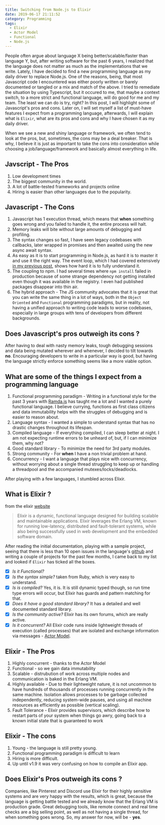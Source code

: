 ```yaml
---
title: Switching from Node.js to Elixir
date: 2019-06-17 21:11:52
category: Programming
tags: 
  - Elixir
  - Actor Model
  - Functional
  - Node.js
---
```

People often argue about language X being better/scalable/faster than language Y, but, after writing software for the past 6 years, I realized that the language does not matter as much as the  implementations that we write.
Lately, I have decided to find a new programming language as my daily driver to replace Node.js. One of the reasons, being, that most Javascript code I encountered was either poorly written or barely documented or tangled or a mix and match of the above. I tried to remediate the situation by using Typescript, but it occured to me, that maybe a context switch, to a more strict and functional language, will do good for me and my team. The least we can do is try, right?
In this post, I will highlight some of Javascript's pros and cons. Later on, I will set myself a list of must-have features I expect from a programming language, afterwards, I will explain what is `Elixir`, what are its pros and cons and why I have chosen it as my daily driver.

When we see a new and shiny language or framework, we often tend to look at the pros, but, sometimes, the cons may be a deal breaker. That is why, I believe it is just as important to take the cons into consideration while choosing a job/language/framework and basically almost everything in life.

## Javscript - The Pros
  1. Low development times
  2. The biggest community in the world.
  3. A lot of battle-tested frameworks and projects online
  4. Hiring is easier than other languages due to the popularity.

## Javascript - The Cons 
  1. Javascript has 1 execution thread, which means that **when** something goes wrong and you failed to handle it, the entire process will halt.
  2. Memory leaks will bite without large amounts of debugging and profiling.
  3. The syntax changes so fast, I have seen legacy codebases with callbacks, later wrapped in promises and then awaited using the new async await syntax.
  4. As easy as it is to start programming in Node.js, as hard it is to master it and use it the right way. The event loop, which I had covered extensively [in my previous post](/2019/06/09/Node-JS-Event-Loop-0/), shows how hard it is to fully understand it.
  5. The coupling to npm. I had several times where `npm install` failed in production because of some strange dependency not getting installed even though it was available in the registry. I even had published packages disappear into thin air.
  6. The hybrid approach - The JS community advocates that it is great that you can write the same thing in a lot of ways, both in the `Object Oriented` and `Functional` programming paradigms, but in reality, not having a unified approach to writing code leads to worse codebases, especially in large groups with tens of developers from different backgrounds.

## Does Javascript's pros outweigh its cons ?
After having to deal with nasty memory leaks, tough debugging sessions and data being mutated wherever and whenever, I decided to tilt towards **no**. Encouraging developers to write in a particular way is good, but having the language strictly enforce something seems like a more viable option.


## What are some of the things I expect from a programming language
  1. Functional programming paradigm - Writing in a functional style for the past 3 years with [Ramda.js](https://ramdajs.com/) has taught me a lot and I wanted a purely functional language. I believe currying, functions as first class citizens and data immutability helps with the struggles of debugging and is easier to reason about.
  2. Language syntax - I wanted a simple to understand syntax that has no drastic changes throughout its lifespan.
  3. Compiled language - If everything compiled, I can sleep better at night. I am not expecting runtime errors to be unheard of, but, if I can minimize them, why not?
  4. Good standard library - To minimize the need for 3rd party modules.
  5. Strong community - For **when** I have a non trivial problem at hand.
  6. Concurrency - I want a language that plays nice with concurrency, without worrying about a single thread struggling to keep up or handling a threadpool and the accompanied mutexes/locks/deadlocks.

After playing with a few languages, I stumbled across Elixir.

## What is Elixir ?
from the elixir [website](https://elixir-lang.org/)
> Elixir is a dynamic, functional language designed for building scalable and maintainable applications. Elixir leverages the Erlang VM, known for running low-latency, distributed and fault-tolerant systems, while also being successfully used in web development and the embedded software domain.

After reading the initial documentation, playing with a sample project, seeing that there is less than 10 open issues in the language's [github](https://github.com/elixir-lang/elixir) and writing a couple of projects for the past few months, I came back to my list and looked if `Elixir` has ticked all the boxes.
  - [x] *Is it Functional?*
  - [x] *Is the syntax simple?* taken from Ruby, which is very easy to understand.
  - [x] *Is is compiled?* Yes, it is. It is still dynamic typed though, so run time type errors will occur, but Elixir has guards and pattern matching for that.
  - [x] *Does it have a good standard library?* It has a detailed and well documented standard library.
  - [X] *Is the community active?* Elixir has its own forums, which are really active.
  - [X] *Is it concurrent?* All Elixir code runs inside lightweight threads of execution (called processes) that are isolated and exchange information via messages - [Actor Model](https://en.wikipedia.org/wiki/Actor_model).

## Elixir - The Pros
  1. Highly concurrent - thanks to the Actor Model
  2. Functional - so we gain data immutability
  3. Scalable - distrubution of work across multiple nodes and communication is baked in the Erlang VM. 
  4. Highly available - Due to their lightweight nature, it is not uncommon to have hundreds of thousands of processes running concurrently in the same machine. Isolation allows processes to be garbage collected independently, reducing system-wide pauses, and using all machine resources as efficiently as possible (vertical scaling).
  5. Fault Tolerance - Elixir provides supervisors, which describe how to restart parts of your system when things go awry, going back to a known initial state that is guaranteed to work

## Elixir - The cons
  1. Young - the language is still pretty young.
  2. Functional programming paradigm is difficult to learn
  3. Hiring is more difficult.
  4. Up until v1.9 it was very confusing on how to compile an Elixir app.

## Does Elixir's Pros outweigh its cons ?
Companies, like Pinterest and Discord use Elixir for their highly sensitive systems and are very happy with the results, which is great, because the language is getting battle tested and we already know that the Erlang VM is production grade.
Great debugging tools, like remote connect and real time checks are a big selling point, as well as not having a single thread, for when something goes wrong. So, my answer for now, will be - **yes**.